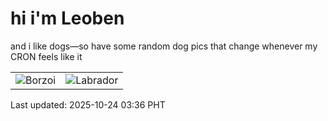 # hi i'm Leoben

and i like dogs—so have some random dog pics that change whenever my CRON feels like it

|  |  |
|--------|----------|
| ![Borzoi](https://random-dog-vercel.vercel.app/api/random-borzoi?v=1761248182) | ![Labrador](https://random-dog-vercel.vercel.app/api/random-labrador?v=1761248182) |

Last updated: 2025-10-24 03:36 PHT
